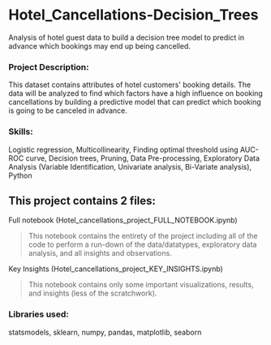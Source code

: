# Hotel_Cancellations-Decision_Trees
Analysis of hotel guest data to build a decision tree model to predict in advance which bookings may end up being cancelled. 

### Project Description:

This dataset contains attributes of hotel customers' booking details. The data will be analyzed to find which factors have a high influence on booking cancellations by building a predictive model that can predict which booking is going to be canceled in advance. 

### Skills:

Logistic regression, Multicollinearity, Finding optimal threshold using AUC-ROC curve, Decision trees, Pruning, Data Pre-processing, Exploratory Data Analysis (Variable Identification, Univariate analysis, Bi-Variate analysis), Python

## This project contains 2 files:

Full notebook (Hotel_cancellations_project_FULL_NOTEBOOK.ipynb)

> This notebook contains the entirety of the project including all of the code to perform a run-down of the data/datatypes, exploratory data analysis, and all insights and observations.

Key Insights (Hotel_cancellations_project_KEY_INSIGHTS.ipynb)

> This notebook contains only some important visualizations, results, and insights (less of the scratchwork).

### Libraries used:

statsmodels, sklearn, numpy, pandas, matplotlib, seaborn
